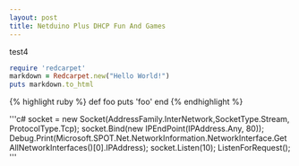```yaml
---
layout: post
title: Netduino Plus DHCP Fun And Games
---
```

test4

```ruby
require 'redcarpet'
markdown = Redcarpet.new("Hello World!")
puts markdown.to_html
```
{% highlight ruby %}
def foo
  puts 'foo'
end
{% endhighlight %}

'''c#
socket = new Socket(AddressFamily.InterNetwork,SocketType.Stream, ProtocolType.Tcp);
socket.Bind(new IPEndPoint(IPAddress.Any, 80));
Debug.Print(Microsoft.SPOT.Net.NetworkInformation.NetworkInterface.GetAllNetworkInterfaces()[0].IPAddress);
socket.Listen(10);
ListenForRequest();
'''